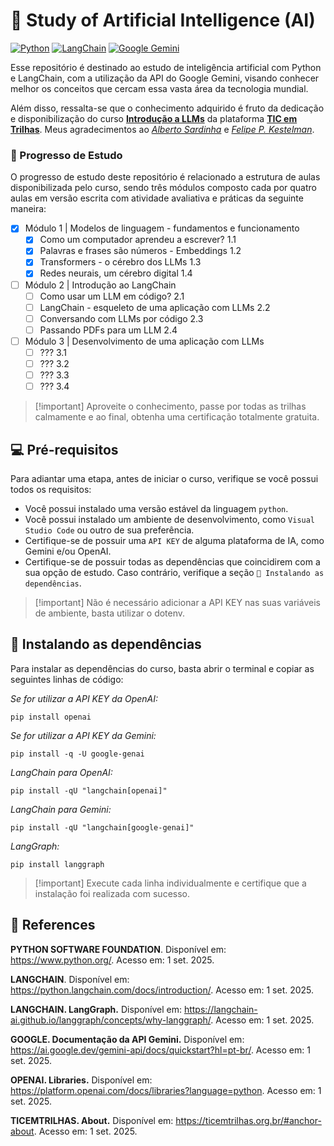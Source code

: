 # 🤖 Study of Artificial Intelligence (AI)

<a href="https://www.python.org/"><img src="https://img.shields.io/badge/PYTHON-000000?style=for-the-badge&logo=python&logoColor=facc56" alt="Python"></a>
<a href="https://www.langchain.com/"><img src="https://img.shields.io/badge/LANGCHAIN-000000?style=for-the-badge&logo=langchain&logoColor=203c3c" alt="LangChain"></a>
<a href="https://ai.google.dev/gemini-api/docs/quickstart?hl=pt-br/"><img src="https://img.shields.io/badge/GEMINI-000000?style=for-the-badge&logo=googlegemini&logoColor=5088ea" alt="Google Gemini"></a>

Esse repositório é destinado ao estudo de inteligência artificial com Python e LangChain, com a utilização da API do Google Gemini, visando conhecer melhor os conceitos que cercam essa vasta área da tecnologia mundial.

Além disso, ressalta-se que o conhecimento adquirido é fruto da dedicação e disponibilização do curso **[Introdução a LLMs](https://ticemtrilhas.org.br/trail/4dc77e6f-a048-4bea-9d5e-de4890d31b9b)** da plataforma
**[TIC em Trilhas](https://ticemtrilhas.org.br/#anchor-about)**. Meus agradecimentos ao _[Alberto Sardinha](https://www.inf.puc-rio.br/blog/professor/alberto-sardinha/)_ e _[Felipe P. Kestelman](https://www.linkedin.com/in/felipe-procaci-kestelman/)_.

### 🧠 Progresso de Estudo
O progresso de estudo deste repositório é relacionado a estrutura de aulas disponibilizada pelo curso, sendo três módulos composto cada por quatro aulas em versão escrita com atividade avaliativa e práticas da seguinte maneira:

- [x] Módulo 1 | Modelos de linguagem - fundamentos e funcionamento
  - [x] Como um computador aprendeu a escrever? 1.1
  - [x] Palavras e frases são números - Embeddings 1.2
  - [x] Transformers - o cérebro dos LLMs 1.3
  - [x] Redes neurais, um cérebro digital 1.4
- [ ] Módulo 2 | Introdução ao LangChain
  - [ ] Como usar um LLM em código? 2.1
  - [ ] LangChain - esqueleto de uma aplicação com LLMs 2.2
  - [ ] Conversando com LLMs por código 2.3
  - [ ] Passando PDFs para um LLM 2.4
- [ ] Módulo 3 | Desenvolvimento de uma aplicação com LLMs
  - [ ] ??? 3.1
  - [ ] ??? 3.2
  - [ ] ??? 3.3
  - [ ] ??? 3.4

>[!important]  Aproveite o conhecimento, passe por todas as trilhas calmamente e ao final, obtenha uma certificação totalmente gratuita.

## 💻 Pré-requisitos
Para adiantar uma etapa, antes de iniciar o curso, verifique se você possui todos os requisitos:

- Você possui instalado uma versão estável da linguagem `python`.
- Você possui instalado um ambiente de desenvolvimento, como `Visual Studio Code` ou outro de sua preferência.
- Certifique-se de possuir uma `API KEY` de alguma plataforma de IA, como Gemini e/ou OpenAI.
- Certifique-se de possuir todas as dependências que coincidirem com a sua opção de estudo. Caso contrário, verifique a seção `🚀 Instalando as dependências`.

>[!important] Não é necessário adicionar a API KEY nas suas variáveis de ambiente, basta utilizar o dotenv.

## 🚀 Instalando as dependências
Para instalar as dependências do curso, basta abrir o terminal e copiar as seguintes linhas de código:

*Se for utilizar a API KEY da OpenAI:*
```
pip install openai
```

*Se for utilizar a API KEY da Gemini:*
```
pip install -q -U google-genai
```

*LangChain para OpenAI:*
```
pip install -qU "langchain[openai]"
```

*LangChain para Gemini:*
```
pip install -qU "langchain[google-genai]"
```

*LangGraph:*
```
pip install langgraph
```

>[!important] Execute cada linha individualmente e certifique que a instalação foi realizada com sucesso.

## 📝 References
**PYTHON SOFTWARE FOUNDATION**. Disponível em: https://www.python.org/. Acesso em: 1 set. 2025.

**LANGCHAIN**. Disponível em: https://python.langchain.com/docs/introduction/. Acesso em: 1 set. 2025.

**LANGCHAIN. LangGraph.** Disponível em: https://langchain-ai.github.io/langgraph/concepts/why-langgraph/. Acesso em: 1 set. 2025.

**GOOGLE. Documentação da API Gemini.** Disponível em: https://ai.google.dev/gemini-api/docs/quickstart?hl=pt-br/. Acesso em: 1 set. 2025.

**OPENAI. Libraries.** Disponível em: https://platform.openai.com/docs/libraries?language=python. Acesso em: 1 set. 2025.

**TICEMTRILHAS. About.** Disponível em: https://ticemtrilhas.org.br/#anchor-about. Acesso em: 1 set. 2025.
